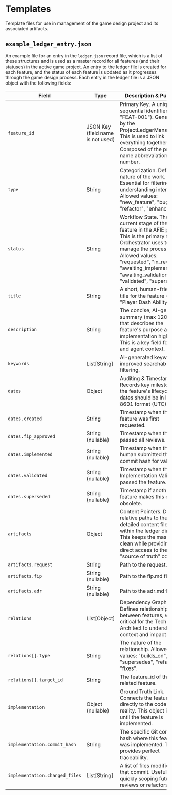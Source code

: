 # Templates
Template files for use in management of the game design project and its associated artifacts.

## **`example_ledger_entry.json`**
An example file for an entry in the `ledger.json` record file, which is a list of these structures and is used as a master record for all features (and their statuses) in the active game project. An entry to the ledger file is created for each feature, and the status of each feature is updated as it progresses through the game design process. Each entry in the ledger file is a JSON object with the following fields:

| Field | Type | Description & Purpose |
| ----- | ---- | --------------------- |
| `feature_id` | JSON Key (field name is not used) | Primary Key. A unique, sequential identifier (e.g., "FEAT-001"). Generated by the ProjectLedgerManager. This is used to link everything together. Composed of the project name abbrevaiation and number. |
| `type` | String | Categorization. Defines the nature of the work. Essential for filtering and understanding intent. Allowed values: "new_feature", "bug_fix", "refactor", "enhancement". |
| `status` | String | Workflow State. The current stage of the feature in the AFIE pipeline. This is the primary field the Orchestrator uses to manage the process. Allowed values: "requested", "in_review", "awaiting_implementation", "awaiting_validation", "validated", "superseded". |
| `title` | String | A short, human-friendly title for the feature (e.g., "Player Dash Ability"). |
| `description` | String | The concise, AI-generated summary (max 120 words) that describes the feature's purpose and implementation highlights. This is a key field for RAG and agent context. |
| `keywords` | List[String] | AI-generated keywords for improved searchability and filtering. |
| `dates` | Object | Auditing & Timestamps. Records key milestones in the feature's lifecycle. All dates should be in ISO 8601 format (UTC). |
| `dates.created` | String | Timestamp when the feature was first requested. |
| `dates.fip_approved` | String (nullable) | Timestamp when the FIP passed all reviews. |
| `dates.implemented` | String (nullable) | Timestamp when the human submitted the commit hash for validation. |
| `dates.validated` | String (nullable) | Timestamp when the Implementation Validator passed the feature. |
| `dates.superseded` | String (nullable) | Timestamp if another feature makes this one obsolete. |
| `artifacts` | Object | Content Pointers. Direct relative paths to the detailed content files within the ledger directory. This keeps the master file clean while providing direct access to the "source of truth" content. |
| `artifacts.request` | String | Path to the request.md file. |
| `artifacts.fip` | String (nullable) | Path to the fip.md file. |
| `artifacts.adr` | String (nullable) | Path to the adr.md file. |
| `relations` | List[Object] | Dependency Graph. Defines relationships between features, which is critical for the Technical Architect to understand context and impact. |
| `relations[].type` | String | The nature of the relationship. Allowed values: "builds_on", "supersedes", "refactors", "fixes". |
| `relations[].target_id` | String | The feature_id of the related feature. |
| `implementation` | Object (nullable) | Ground Truth Link. Connects the feature directly to the codebase reality. This object is null until the feature is implemented. |
| `implementation.commit_hash` | String | The specific Git commit hash where this feature was implemented. This provides perfect traceability. |
| `implementation.changed_files` | List[String] | A list of files modified in that commit. Useful for quickly scoping future reviews or refactors. |

